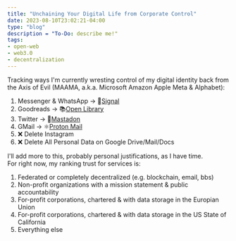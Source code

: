 ```yaml
---
title: "Unchaining Your Digital Life from Corporate Control"
date: 2023-08-10T23:02:21-04:00
type: "blog"
description = "To-Do: describe me!"
tags:
- open-web
- web3.0
- decentralization
---
```


Tracking ways I'm currently wresting control of my digital identity back from the Axis of Evil (MAAMA, a.k.a. Microsoft Amazon Apple Meta & Alphabet):


1. Messenger & WhatsApp -> 📧[Signal](https://signal.org/)
2. Goodreads -> 📚[Open Library](https://openlibrary.org/)
3. Twitter -> 🐘[Mastadon](https://mastodonservers.net/)
4. GMail -> ⚛️[Proton Mail](https://proton.me/)
5. ❌ Delete Instagram
6. ❌ Delete All Personal Data on Google Drive/Mail/Docs

I'll add more to this, probably personal justifications, as I have time.  
For right now, my ranking trust for services is:

1. Federated or completely decentralized (e.g. blockchain, email, bbs)
2. Non-profit organizations with a mission statement & public accountability
3. For-profit corporations, chartered & with data storage in the Europian Union
4. For-profit corporations, chartered & with data storage in the US State of California
5. Everything else
